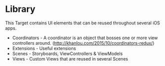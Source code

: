# Library

This Target contains UI elements that can be reused throughout several iOS apps.

- Coordinators - A coordinator is an object that bosses one or more view controllers around. (http://khanlou.com/2015/10/coordinators-redux/)
- Extensions - Useful extensions
- Scenes - Storyboards, ViewControllers & ViewModels
- Views - Custom Views that are reused in several Scenes
